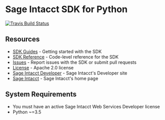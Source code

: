 # Sage Intacct SDK for Python

[![Travis Build Status](https://travis-ci.com/Intacct/intacct-sdk-python.svg)](https://travis-ci.com/Intacct/intacct-sdk-python)

## Resources

* [SDK Guides][sdk-homepage] - Getting started with the SDK
* [SDK Reference][sdk-reference] - Code-level reference for the SDK
* [Issues][sdk-issues] - Report issues with the SDK or submit pull requests
* [License][sdk-license] - Apache 2.0 license
* [Sage Intacct Developer][ia-developer] - Sage Intacct's Developer site
* [Sage Intacct][intacct] - Sage Intacct's home page

## System Requirements

* You must have an active Sage Intacct Web Services Developer license
* Python ~=3.5

[intacct]: http://www.intacct.com
[ia-developer]: https://developer.intacct.com/
[sdk-homepage]: https://developer.intacct.com/tools/sdk-python/
[sdk-reference]: https://intacct.github.io/intacct-sdk-python/
[sdk-issues]: https://github.com/Intacct/intacct-sdk-python/issues
[sdk-license]: http://www.apache.org/licenses/LICENSE-2.0
